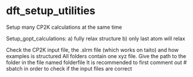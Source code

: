 # dft_setup_utilities
Setup many CP2K calculations at the same time

Setup_gopt_calculations:
a) fully relax structure
b) only last atom will relax

Check the CP2K input file, the .slrm file (which works on taito) and how examples is structured
All folders contain one xyz file. Give the path to the folder in the file named folderfile
It is recommended to first comment out # sbatch in order to check if the input files are correct
